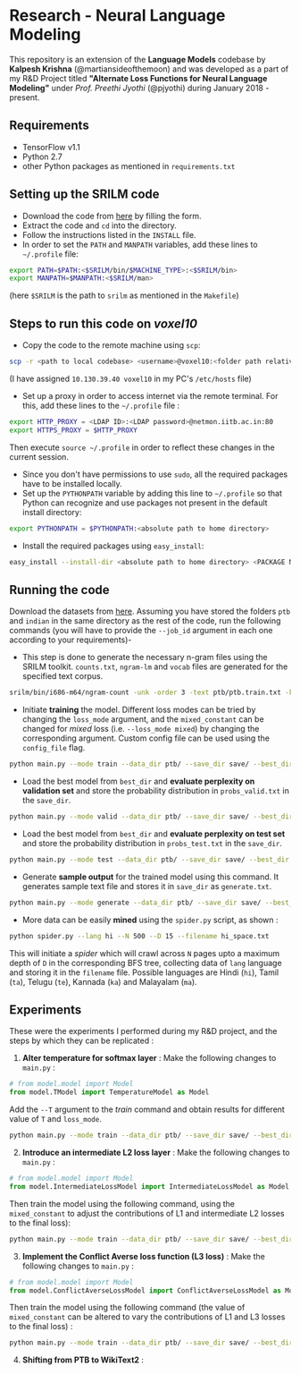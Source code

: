 # Research - Neural Language Modeling
This repository is an extension of the **Language Models** codebase by **Kalpesh Krishna** (@martiansideofthemoon) and was developed as a part of my R&D Project titled **"Alternate Loss Functions for Neural Language Modeling"** under *Prof. Preethi Jyothi* (@pjyothi) during January 2018 - present.

## Requirements
* TensorFlow v1.1
* Python 2.7
* other Python packages as mentioned in `requirements.txt`
## Setting up the SRILM code
* Download the code from [here](http://verispeak.com/projects/srilm/download.html) by filling the form.
* Extract the code and `cd` into the directory.
* Follow the instructions listed in the `INSTALL` file.
* In order to set the `PATH` and `MANPATH` variables, add these lines to `~/.profile` file:
```bash
export PATH=$PATH:<$SRILM/bin/$MACHINE_TYPE>:<$SRILM/bin>
export MANPATH=$MANPATH:<$SRILM/man>
```
(here `$SRILM` is the path to `srilm` as mentioned in the `Makefile`)
## Steps to run this code on *voxel10*
* Copy the code to the remote machine using `scp`:
```bash
scp -r <path to local codebase> <username>@voxel10:<folder path relative to remote home directory>
```
(I have assigned `10.130.39.40 voxel10` in my PC's `/etc/hosts` file)
* Set up a proxy in order to access internet via the remote terminal. For this, add these lines to the `~/.profile` file :
```bash
export HTTP_PROXY = <LDAP ID>:<LDAP password>@netmon.iitb.ac.in:80
export HTTPS_PROXY = $HTTP_PROXY
```
Then execute `source ~/.profile` in order to reflect these changes in the current session.
* Since you don't have permissions to use `sudo`, all the required packages have to be installed locally.
* Set up the `PYTHONPATH` variable by adding this line to `~/.profile` so that Python can recognize and use packages not present in the default install directory:
```bash
export PYTHONPATH = $PYTHONPATH:<absolute path to home directory>
```
* Install the required packages using `easy_install`:
```bash
easy_install --install-dir <absolute path to home directory> <PACKAGE NAME>
```
## Running the code
Download the datasets from [here](https://drive.google.com/file/d/0B5Y_SiDYwIObaE52dmZ0YVFXckU/view?usp=sharing). Assuming you have stored the folders `ptb` and `indian` in the same directory as the rest of the code, run the following commands (you will have to provide the `--job_id` argument in each one according to your requirements)-
* This step is done to generate the necessary n-gram files using the SRILM toolkit. `counts.txt`, `ngram-lm` and `vocab` files are generated for the specified text corpus.
```bash
srilm/bin/i686-m64/ngram-count -unk -order 3 -text ptb/ptb.train.txt -kndiscount1 -kndiscount2 -kndiscount3 -write ptb/counts.txt -lm ptb/ngram-lm -interpolate2 -gt3min 1 -write-vocab ptb/vocab
```
* Initiate **training** the model. Different loss modes can be tried by changing the `loss_mode` argument, and the `mixed_constant` can be changed for *mixed* loss (i.e. `--loss_mode mixed`) by changing the corresponding argument. Custom config file can be used using the `config_file` flag.

```bash
python main.py --mode train --data_dir ptb/ --save_dir save/ --best_dir save_best --config_file config/sgd.yml --lm ngram-lm --loss_mode l1 [--mixed_constant 0.6]
```
* Load the best model from `best_dir` and **evaluate perplexity on validation set** and store the probability distribution in `probs_valid.txt` in the `save_dir`.
```bash
python main.py --mode valid --data_dir ptb/ --save_dir save/ --best_dir save_best --config_file config/sgd.yml --lm ngram-lm
```
* Load the best model from `best_dir` and **evaluate perplexity on test set** and store the probability distribution in `probs_test.txt` in the `save_dir`.
```bash
python main.py --mode test --data_dir ptb/ --save_dir save/ --best_dir save_best --config_file config/sgd.yml --lm ngram-lm
```
* Generate **sample output** for the trained model using this command. It generates sample text file and stores it in `save_dir` as `generate.txt`.
```bash
python main.py --mode generate --data_dir ptb/ --save_dir save/ --best_dir save_best --config_file config/sgd.yml --lm ngram-lm
```
* More data can be easily **mined** using the `spider.py` script, as shown :
```bash
python spider.py --lang hi --N 500 --D 15 --filename hi_space.txt
```
This will initiate a *spider* which will crawl across `N` pages upto a maximum depth of `D` in the corresponding BFS tree, collecting data of `lang` language and storing it in the `filename` file. Possible languages are Hindi (`hi`), Tamil (`ta`), Telugu (`te`), Kannada (`ka`) and Malayalam (`ma`).

## Experiments
These were the experiments I performed during my R&D project, and the steps by which they can be replicated :
1. **Alter temperature for softmax layer** : Make the following changes to `main.py` :
```python
# from model.model import Model
from model.TModel import TemperatureModel as Model
```

Add the `--T` argument to the *train* command and obtain results for different value of `T` and `loss_mode`.
```bash
python main.py --mode train --data_dir ptb/ --save_dir save/ --best_dir save_best --config_file config/sgd.yml --lm ngram-lm --loss_mode l1 --T 5
```
2. **Introduce an intermediate L2 loss layer** : Make the following changes to `main.py` :
```python
# from model.model import Model
from model.IntermediateLossModel import IntermediateLossModel as Model
```
Then train the model using the following command, using the `mixed_constant` to adjust the contributions of L1 and intermediate L2 losses to the final loss):
```bash
python main.py --mode train --data_dir ptb/ --save_dir save/ --best_dir save_best --config_file config/sgd.yml --lm ngram-lm --job_id intermediate_loss --loss_mode mixed --mixed_constant 0.5
```
3. **Implement the Conflict Averse loss function (L3 loss)** : Make the following changes to `main.py` :
```python
# from model.model import Model
from model.ConflictAverseLossModel import ConflictAverseLossModel as Model
```
Then train the model using the following command (the value of `mixed_constant` can be altered to vary the contributions of L1 and L3 losses to the final loss) :
```bash
python main.py --mode train --data_dir ptb/ --save_dir save/ --best_dir save_best --config_file config/sgd.yml --lm ngram-lm --job_id ca_model --loss_mode mixed --mixed_constant 0.99
```
4. **Shifting from PTB to WikiText2** : 
